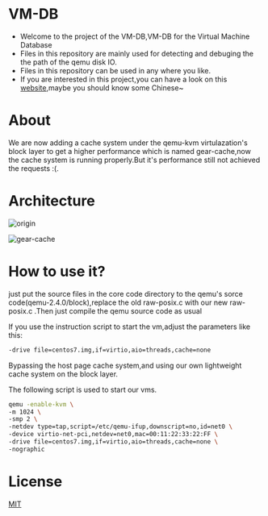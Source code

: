 # VM-DB
- Welcome to the project of the VM-DB,VM-DB for the Virtual Machine Database
- Files in this repository are mainly used for detecting and debuging the the path of the qemu disk IO.
- Files in this repository can be used in any where you like.
- If you are interested in this project,you can have a look on this [website](http://jusonalien.gitbooks.io/scnu-vmdb/content/),maybe you should know some Chinese~


# About

We are now adding a cache system under the qemu-kvm virtulazation's block layer to get a higher performance which is named gear-cache,now the cache system is running properly.But it's performance still not achieved the requests :(.

# Architecture

![origin](https://github.com/jusonalien/VM-DB/blob/master/origin.png)

![gear-cache](https://github.com/jusonalien/VM-DB/blob/master/gear-cache-Arch.png)

# How to use it?

just put the source files in the core code directory to the qemu's sorce code(qemu-2.4.0/block),replace the old raw-posix.c with our new raw-posix.c .Then just compile the qemu source code as usual

If you use the instruction script to start the vm,adjust the parameters like this:


```sh
-drive file=centos7.img,if=virtio,aio=threads,cache=none
```
Bypassing the host page cache system,and using our own lightweight cache system on the block layer.

The following script is used to start our vms.

```sh
qemu -enable-kvm \
-m 1024 \
-smp 2 \
-netdev type=tap,script=/etc/qemu-ifup,downscript=no,id=net0 \
-device virtio-net-pci,netdev=net0,mac=00:11:22:33:22:FF \
-drive file=centos7.img,if=virtio,aio=threads,cache=none \
-nographic
```

# License
  [MIT](https://opensource.org/licenses/MIT)
